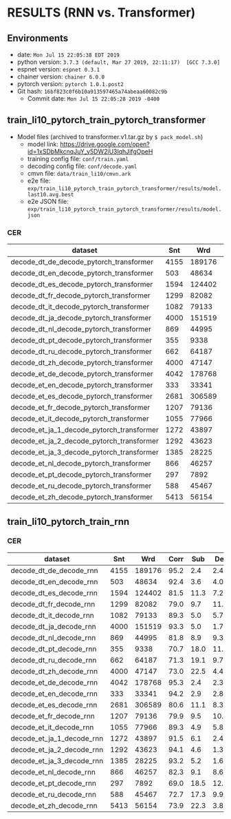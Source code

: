 <!-- Generated by ../../../utils/show_result.sh -->
# RESULTS (RNN vs. Transformer)
## Environments
- date: `Mon Jul 15 22:05:38 EDT 2019`
- python version: `3.7.3 (default, Mar 27 2019, 22:11:17)  [GCC 7.3.0]`
- espnet version: `espnet 0.3.1`
- chainer version: `chainer 6.0.0`
- pytorch version: `pytorch 1.0.1.post2`
- Git hash: `16bf823c0f6b10a913597465a74abeaa60082c9b`
  - Commit date: `Mon Jul 15 22:05:28 2019 -0400`

## train_li10_pytorch_train_pytorch_transformer
  - Model files (archived to transformer.v1.tar.gz by `$ pack_model.sh`)
    - model link: https://drive.google.com/open?id=1xSDbMkcnqJuY_y5DW2iU3lqhJifgOpeH
    - training config file: `conf/train.yaml`
    - decoding config file: `conf/decode.yaml`
    - cmvn file: `data/train_li10/cmvn.ark`
    - e2e file: `exp/train_li10_pytorch_train_pytorch_transformer/results/model.last10.avg.best`
    - e2e JSON file: `exp/train_li10_pytorch_train_pytorch_transformer/results/model.json`

### CER

|dataset|Snt|Wrd|Corr|Sub|Del|Ins|Err|S.Err|
|---|---|---|---|---|---|---|---|---|
|decode_dt_de_decode_pytorch_transformer|4155|189176|96.7|1.6|1.7|1.1|4.4|50.0|
|decode_dt_en_decode_pytorch_transformer|503|48634|93.8|3.0|3.2|1.2|7.5|93.0|
|decode_dt_es_decode_pytorch_transformer|1594|124402|83.5|9.8|6.7|5.2|21.7|100.0|
|decode_dt_fr_decode_pytorch_transformer|1299|82082|82.9|8.1|9.0|4.1|21.2|99.5|
|decode_dt_it_decode_pytorch_transformer|1082|79133|92.6|3.5|4.0|1.7|9.1|96.8|
|decode_dt_ja_decode_pytorch_transformer|4000|151519|94.8|3.7|1.5|0.8|6.0|61.5|
|decode_dt_nl_decode_pytorch_transformer|869|44995|86.2|6.5|7.3|3.2|17.0|98.6|
|decode_dt_pt_decode_pytorch_transformer|355|9338|76.4|13.5|10.1|4.5|28.1|96.1|
|decode_dt_ru_decode_pytorch_transformer|662|64187|71.5|18.6|9.9|6.5|35.0|100.0|
|decode_dt_zh_decode_pytorch_transformer|4000|47147|78.0|18.5|3.5|3.5|25.6|75.4|
|decode_et_de_decode_pytorch_transformer|4042|178768|96.7|1.7|1.7|1.2|4.5|48.0|
|decode_et_en_decode_pytorch_transformer|333|33341|95.8|2.1|2.1|1.2|5.4|90.1|
|decode_et_es_decode_pytorch_transformer|2681|306589|80.1|11.6|8.4|4.9|24.9|100.0|
|decode_et_fr_decode_pytorch_transformer|1207|79136|83.1|8.3|8.6|3.7|20.6|100.0|
|decode_et_it_decode_pytorch_transformer|1055|77966|92.6|3.5|3.9|1.6|9.0|97.3|
|decode_et_ja_1_decode_pytorch_transformer|1272|43897|93.2|4.7|2.2|1.0|7.8|63.2|
|decode_et_ja_2_decode_pytorch_transformer|1292|43623|95.2|3.6|1.2|0.7|5.5|60.0|
|decode_et_ja_3_decode_pytorch_transformer|1385|28225|94.8|3.9|1.3|1.1|6.3|44.7|
|decode_et_nl_decode_pytorch_transformer|866|46257|86.5|6.8|6.7|3.3|16.8|98.3|
|decode_et_pt_decode_pytorch_transformer|297|7892|73.2|15.3|11.6|5.6|32.4|90.2|
|decode_et_ru_decode_pytorch_transformer|588|45467|67.7|23.0|9.3|6.1|38.3|100.0|
|decode_et_zh_decode_pytorch_transformer|5413|56154|78.5|18.5|3.0|2.9|24.4|71.5|

## train_li10_pytorch_train_rnn
### CER

|dataset|Snt|Wrd|Corr|Sub|Del|Ins|Err|S.Err|
|---|---|---|---|---|---|---|---|---|
|decode_dt_de_decode_rnn|4155|189176|95.2|2.4|2.4|1.6|6.4|55.8|
|decode_dt_en_decode_rnn|503|48634|92.4|3.6|4.0|1.6|9.2|95.0|
|decode_dt_es_decode_rnn|1594|124402|81.5|11.3|7.2|5.4|23.9|99.9|
|decode_dt_fr_decode_rnn|1299|82082|79.0|9.7|11.3|3.9|24.9|99.8|
|decode_dt_it_decode_rnn|1082|79133|89.3|5.0|5.7|2.1|12.8|98.4|
|decode_dt_ja_decode_rnn|4000|151519|93.3|5.0|1.7|1.0|7.7|66.7|
|decode_dt_nl_decode_rnn|869|44995|81.8|8.9|9.3|4.0|22.3|99.3|
|decode_dt_pt_decode_rnn|355|9338|70.7|18.0|11.3|7.2|36.6|99.2|
|decode_dt_ru_decode_rnn|662|64187|71.3|19.1|9.7|6.4|35.2|100.0|
|decode_dt_zh_decode_rnn|4000|47147|73.0|22.5|4.4|3.2|30.2|77.6|
|decode_et_de_decode_rnn|4042|178768|95.3|2.4|2.3|1.6|6.2|53.9|
|decode_et_en_decode_rnn|333|33341|94.2|2.9|2.8|1.5|7.2|92.5|
|decode_et_es_decode_rnn|2681|306589|80.6|11.1|8.3|5.1|24.5|100.0|
|decode_et_fr_decode_rnn|1207|79136|79.9|9.5|10.6|3.5|23.6|100.0|
|decode_et_it_decode_rnn|1055|77966|89.3|4.9|5.8|2.1|12.9|98.4|
|decode_et_ja_1_decode_rnn|1272|43897|91.5|6.1|2.4|1.2|9.7|66.2|
|decode_et_ja_2_decode_rnn|1292|43623|94.1|4.6|1.3|0.9|6.9|63.5|
|decode_et_ja_3_decode_rnn|1385|28225|93.2|5.2|1.6|1.4|8.3|50.1|
|decode_et_nl_decode_rnn|866|46257|82.3|9.1|8.6|4.0|21.7|99.2|
|decode_et_pt_decode_rnn|297|7892|69.0|18.5|12.5|8.0|39.1|96.6|
|decode_et_ru_decode_rnn|588|45467|72.7|17.3|9.9|5.5|32.8|100.0|
|decode_et_zh_decode_rnn|5413|56154|73.9|22.3|3.8|2.8|29.0|74.0|

